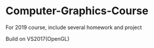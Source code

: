 # Computer-Graphics-Course
For 2019 course, include several homework and project

Build on VS2017(OpenGL)
